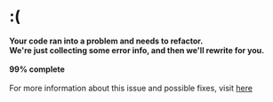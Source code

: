 # :(
<b>Your code ran into a problem and needs to refactor.</b></br>
<b>We're just collecting some error info, and then we'll rewrite for you.</b></br></br>
<b>99% complete</b></br></br>
For more information about this issue and possible fixes, visit [here](https://github.com/thirdscam)
